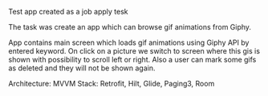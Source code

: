 Test app created as a job apply tesk

The task was create an app which can browse gif animations from Giphy.

App contains main screen which loads gif animations using Giphy API by entered keyword.
On click on a picture we switch to screen where this gis is shown with possibility to scroll
left or right.
Also a user can mark some gifs as deleted and they will not be shown again.

Architecture: MVVM
Stack: Retrofit, Hilt, Glide, Paging3, Room

